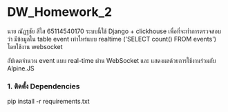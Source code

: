# DW_Homework_2

นาย ณัฏฐชัย สีใส 65114540170
ระบบนี้ใช้ Django + clickhouse เพื่อที่จะท่ำการตรวจสอบว่า มีข้อมูลใน table event เท่าไหร่แบบ realtime ('SELECT count() FROM events') โดยใช้งาน websocket

อัปเดตจำนวน event แบบ real-time ผ่าน WebSocket และ แสดงผลด้วยการใช้งานร่วมกับ Alpine.JS

### 1. ติดตั้ง Dependencies

pip install -r requirements.txt
